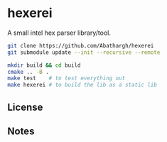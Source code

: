 # hexerei

A small intel hex parser library/tool.

```bash
git clone https://github.com/Abathargh/hexerei
git submodule update --init --recursive --remote

mkdir build && cd build
cmake .. -B .
make test    # to test everything out
make hexerei # to build the lib as a static lib
```

## License
## Notes